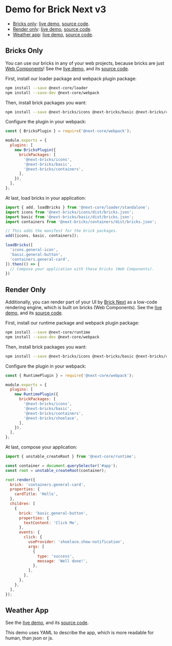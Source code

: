 # Demo for Brick Next v3

- [Bricks only](#bricks-only): [live demo](https://easyops-cn.github.io/next-v3-demo/bricks-only/), [source code](packages/bricks-only).
- [Render only](#render-only): [live demo](https://easyops-cn.github.io/next-v3-demo/render-only/), [source code](packages/render-only).
- [Weather app](#weather-app): [live demo](https://easyops-cn.github.io/next-v3-demo/weather-app/), [source code](packages/weather-app).

## Bricks Only

You can use our bricks in any of your web projects, because bricks are just [Web Components](https://developer.mozilla.org/en-US/docs/Web/API/Web_components)! See the [live demo](https://easyops-cn.github.io/next-v3-demo/bricks-only/), and its [source code](packages/bricks-only).

First, install our loader package and webpack plugin package:

```bash
npm install --save @next-core/loader
npm install --save-dev @next-core/webpack
```

Then, install brick packages you want:

```bash
npm install --save @next-bricks/icons @next-bricks/basic @next-bricks/containers
```

Configure the plugin in your webpack:

```js
const { BricksPlugin } = require('@next-core/webpack');

module.exports = {
  plugins: [
    new BricksPlugin({
      brickPackages: [
        '@next-bricks/icons',
        '@next-bricks/basic',
        '@next-bricks/containers',
      ],
    }),
  ],
};
```

At last, load bricks in your application:

```js
import { add, loadBricks } from '@next-core/loader/standalone';
import icons from '@next-bricks/icons/dist/bricks.json';
import basic from '@next-bricks/basic/dist/bricks.json';
import containers from '@next-bricks/containers/dist/bricks.json';

// This adds the manifest for the brick packages.
add([icons, basic, containers]);

loadBricks([
  'icons.general-icon',
  'basic.general-button',
  'containers.general-card',
]).then(() => {
  // Compose your application with these bricks (Web Components).
})
```

## Render Only

Additionally, you can render part of your UI by [Brick Next](https://github.com/easyops-cn/next-core) as a low-code rendering engine, which is built on bricks (Web Components). See the [live demo](https://easyops-cn.github.io/next-v3-demo/render-only/), and its [source code](packages/render-only).


First, install our runtime package and webpack plugin package:

```bash
npm install --save @next-core/runtime
npm install --save-dev @next-core/webpack
```

Then, install brick packages you want:

```bash
npm install --save @next-bricks/icons @next-bricks/basic @next-bricks/containers @next-bricks/shoelace
```

Configure the plugin in your webpack:

```js
const { RuntimePlugin } = require('@next-core/webpack');

module.exports = {
  plugins: [
    new RuntimePlugin({
      brickPackages: [
        '@next-bricks/icons',
        '@next-bricks/basic',
        '@next-bricks/containers',
        '@next-bricks/shoelace',
      ],
    }),
  ],
};
```

At last, compose your application:

```js
import { unstable_createRoot } from '@next-core/runtime';

const container = document.querySelector('#app');
const root = unstable_createRoot(container);

root.render({
  brick: 'containers.general-card',
  properties: {
    cardTitle: 'Hello',
  },
  children: [
    {
      brick: 'basic.general-button',
      properties: {
        textContent: 'Click Me',
      },
      events: {
        click: {
          useProvider: 'shoelace.show-notification',
          args: [
            {
              type: 'success',
              message: 'Well done!',
            },
          ],
        },
      },
    },
  ],
});
```

## Weather App

See the [live demo](https://easyops-cn.github.io/next-v3-demo/weather-app/), and its [source code](packages/weather-app).

This demo uses YAML to describe the app, which is more readable for human, than json or js.
